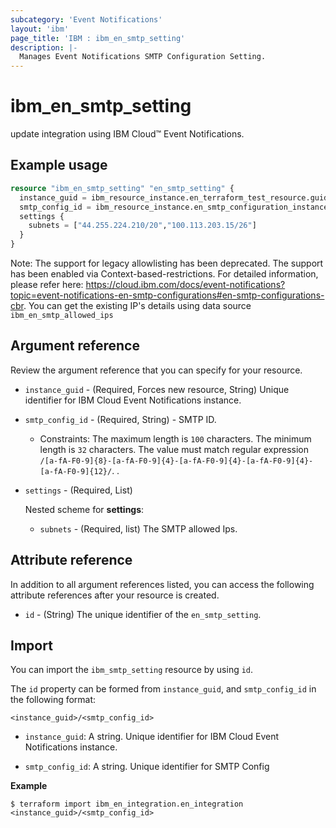 ```yaml
---
subcategory: 'Event Notifications'
layout: 'ibm'
page_title: 'IBM : ibm_en_smtp_setting'
description: |-
  Manages Event Notifications SMTP Configuration Setting.
---
```


# ibm_en_smtp_setting

update integration using IBM Cloud™ Event Notifications.

## Example usage

```terraform
resource "ibm_en_smtp_setting" "en_smtp_setting" {
  instance_guid = ibm_resource_instance.en_terraform_test_resource.guid
  smtp_config_id = ibm_resource_instance.en_smtp_configuration_instance.en_smtp_configuration_id
  settings {
    subnets = ["44.255.224.210/20","100.113.203.15/26"]
  }
}
```

Note: The support for legacy allowlisting has been deprecated. The support has been enabled via Context-based-restrictions. For detailed information, please refer here: https://cloud.ibm.com/docs/event-notifications?topic=event-notifications-en-smtp-configurations#en-smtp-configurations-cbr. You can get the existing IP's details using data source `ibm_en_smtp_allowed_ips`

## Argument reference

Review the argument reference that you can specify for your resource.

- `instance_guid` - (Required, Forces new resource, String) Unique identifier for IBM Cloud Event Notifications instance.

- `smtp_config_id` - (Required, String) - SMTP ID.
  * Constraints: The maximum length is `100` characters. The minimum length is `32` characters. The value must match regular expression `/[a-fA-F0-9]{8}-[a-fA-F0-9]{4}-[a-fA-F0-9]{4}-[a-fA-F0-9]{4}-[a-fA-F0-9]{12}/`. .

- `settings` - (Required, List)

  Nested scheme for **settings**:

  - `subnets` - (Required, list) The SMTP allowed Ips.


## Attribute reference

In addition to all argument references listed, you can access the following attribute references after your resource is created.

- `id` - (String) The unique identifier of the `en_smtp_setting`.

## Import

You can import the `ibm_smtp_setting` resource by using `id`.

The `id` property can be formed from `instance_guid`, and `smtp_config_id` in the following format:

```
<instance_guid>/<smtp_config_id>
```

- `instance_guid`: A string. Unique identifier for IBM Cloud Event Notifications instance.

- `smtp_config_id`: A string. Unique identifier for SMTP Config

**Example**

```
$ terraform import ibm_en_integration.en_integration <instance_guid>/<smtp_config_id>
```
